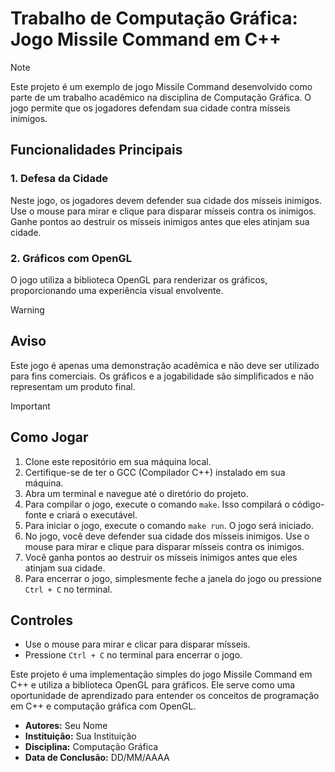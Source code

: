 # Trabalho de Computação Gráfica: Jogo Missile Command em C++

> [!NOTE]
> Este projeto é um exemplo de jogo Missile Command desenvolvido como parte de um trabalho acadêmico na disciplina de Computação Gráfica. O jogo permite que os jogadores defendam sua cidade contra mísseis inimigos.

## Funcionalidades Principais

### 1. Defesa da Cidade
Neste jogo, os jogadores devem defender sua cidade dos mísseis inimigos. Use o mouse para mirar e clique para disparar mísseis contra os inimigos. Ganhe pontos ao destruir os mísseis inimigos antes que eles atinjam sua cidade.

### 2. Gráficos com OpenGL
O jogo utiliza a biblioteca OpenGL para renderizar os gráficos, proporcionando uma experiência visual envolvente.

> [!Warning]
> ## Aviso
> Este jogo é apenas uma demonstração acadêmica e não deve ser utilizado para fins comerciais. Os gráficos e a jogabilidade são simplificados e não representam um produto final.

> [!Important]
> ## Como Jogar
> 1. Clone este repositório em sua máquina local.
> 2. Certifique-se de ter o GCC (Compilador C++) instalado em sua máquina.
> 3. Abra um terminal e navegue até o diretório do projeto.
> 4. Para compilar o jogo, execute o comando `make`. Isso compilará o código-fonte e criará o executável.
> 5. Para iniciar o jogo, execute o comando `make run`. O jogo será iniciado.
> 6. No jogo, você deve defender sua cidade dos mísseis inimigos. Use o mouse para mirar e clique para disparar mísseis contra os inimigos.
> 7. Você ganha pontos ao destruir os mísseis inimigos antes que eles atinjam sua cidade.
> 8. Para encerrar o jogo, simplesmente feche a janela do jogo ou pressione `Ctrl + C` no terminal.

## Controles 

- Use o mouse para mirar e clicar para disparar mísseis.
- Pressione `Ctrl + C` no terminal para encerrar o jogo.

Este projeto é uma implementação simples do jogo Missile Command em C++ e utiliza a biblioteca OpenGL para gráficos. Ele serve como uma oportunidade de aprendizado para entender os conceitos de programação em C++ e computação gráfica com OpenGL.

* **Autores:** Seu Nome
* **Instituição:** Sua Instituição
* **Disciplina:** Computação Gráfica
* **Data de Conclusão:** DD/MM/AAAA
